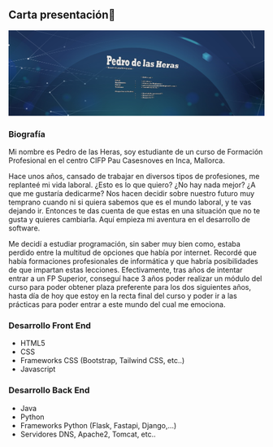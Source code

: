 ## Carta presentación👋
![bannerPresentacion](./static/BANNER.png)

### Biografía
Mi nombre es Pedro de las Heras, soy estudiante de un curso de Formación Profesional en el centro CIFP Pau Casesnoves en Inca, Mallorca.

Hace unos años, cansado de trabajar en diversos tipos de profesiones, me replanteé mi vida laboral. ¿Esto es lo que quiero? ¿No hay nada mejor? ¿A que me gustaría dedicarme?
Nos hacen decidir sobre nuestro futuro muy temprano cuando ni si quiera sabemos que es el mundo laboral, y te vas dejando ir. Entonces te das cuenta de que estas en una situación que no te gusta y quieres cambiarla.
Aquí empieza mi aventura en el desarrollo de software.

Me decidí a estudiar programación, sin saber muy bien como, estaba perdido entre la multitud de opciones que había por internet. Recordé que había formaciones profesionales de informática y que habría posibilidades de que impartan estas lecciones.
Efectivamente, tras años de intentar entrar a un FP Superior, conseguí hace 3 años poder realizar un módulo del curso para poder obtener plaza preferente para los dos siguientes años, hasta día de hoy que estoy en la recta final del curso y poder 
ir a las prácticas para poder entrar a este mundo del cual me emociona.

### Desarrollo Front End
- HTML5
- CSS
- Frameworks CSS (Bootstrap, Tailwind CSS, etc..)
- Javascript
### Desarrollo Back End
- Java
- Python
- Frameworks Python (Flask, Fastapi, Django,...)
- Servidores DNS, Apache2, Tomcat, etc..

<!--
**PeteerDHeras/PeteerDHeras** is a ✨ _special_ ✨ repository because its `README.md` (this file) appears on your GitHub profile.

Here are some ideas to get you started:

- 🔭 I’m currently working on ...
- 🌱 I’m currently learning ...
- 👯 I’m looking to collaborate on ...
- 🤔 I’m looking for help with ...
- 💬 Ask me about ...
- 📫 How to reach me: ...
- 😄 Pronouns: ...
- ⚡ Fun fact: ...
-->
